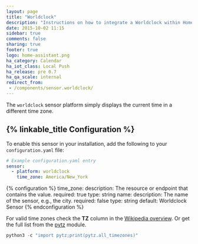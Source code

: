 ```yaml
---
layout: page
title: "Worldclock"
description: "Instructions on how to integrate a Worldclock within Home Assistant."
date: 2015-10-02 11:15
sidebar: true
comments: false
sharing: true
footer: true
logo: home-assistant.png
ha_category: Calendar
ha_iot_class: Local Push
ha_release: pre 0.7
ha_qa_scale: internal
redirect_from:
 - /components/sensor.worldclock/
---
```


The `worldclock` sensor platform simply displays the current time in a different time zone.

## {% linkable_title Configuration %}

To enable this sensor in your installation, add the following to your `configuration.yaml` file:

```yaml
# Example configuration.yaml entry
sensor:
  - platform: worldclock
    time_zone: America/New_York
```

{% configuration %}
time_zone:
  description: The resource or endpoint that contains the value.
  required: true
  type: string
name:
  description: The name of the sensor, e.g., the city.
  required: false
  type: string
  default: Worldclock Sensor
{% endconfiguration %}

For valid time zones check the **TZ** column in the [Wikipedia overview](https://en.wikipedia.org/wiki/List_of_tz_database_time_zones). Or get the full list from the [pytz](https://pypi.python.org/pypi/pytz) module.

```python
python3 -c "import pytz;print(pytz.all_timezones)"
```
